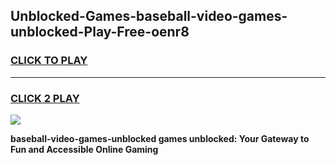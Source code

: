 
## Unblocked-Games-baseball-video-games-unblocked-Play-Free-oenr8
<h3>
<a href="https://premium76.site?title=baseball-video-games-unblocked&ref=23A">CLICK TO PLAY</a></h3>
<hr>

<h3>
<a href="https://premium76.site?title=baseball-video-games-unblocked&ref=23A">CLICK 2 PLAY</a>
  
</h3>

<a href="https://premium76.site?title=baseball-video-games-unblocked&ref=23A"><img src="https://clearcache.store/games.png"></a>


**baseball-video-games-unblocked games unblocked: Your Gateway to Fun and Accessible Online Gaming**
